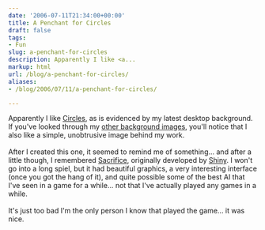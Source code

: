 ```yaml
---
date: '2006-07-11T21:34:00+00:00'
title: A Penchant for Circles
draft: false
tags:
- Fun
slug: a-penchant-for-circles
description: Apparently I like <a...
markup: html
url: /blog/a-penchant-for-circles/
aliases:
- /blog/2006/07/11/a-penchant-for-circles/

---
```


Apparently I like <a href="http://bradmontgomery.net/images/Circles.png">Circles</a>, as is evidenced by my latest desktop background.  If you've looked through my <a href="http://bradmontgomery.net/show.php?page=project_Backgrounds">other background images</a>, you'll notice that I also like a simple, unobtrusive image behind my work. <br /><br />After I created this one, it seemed to remind me of something... and after a little though, I remembered <a href="http://www.interplay.com/games/product.asp?Gameid=300">Sacrifice</a>, originally developed by <a href="http://www.shiny.com">Shiny</a>.  I won't go into a long spiel, but it had beautiful graphics, a very interesting interface (once you got the hang of it), and quite possible some of the best AI that I've seen in a game for a while... not that I've actually played any games in a while.<br /><br />It's just too bad I'm the only person I know that played the game... it was nice.<div class="blogger-post-footer"><img width='1' height='1' src='https://blogger.googleusercontent.com/tracker/4123748873183487963-792965341397459849?l=bradmontgomery.blogspot.com' alt='' /></div>